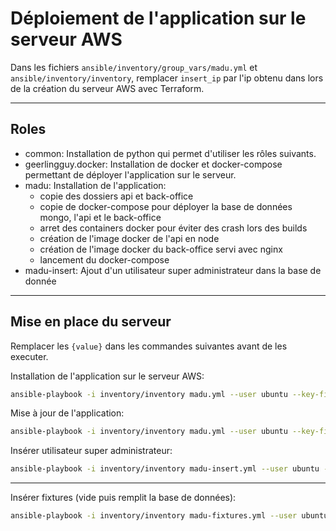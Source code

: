 # Déploiement de l'application sur le serveur AWS

Dans les fichiers `ansible/inventory/group_vars/madu.yml` et `ansible/inventory/inventory`, remplacer `insert_ip` par l'ip obtenu dans lors de la création du serveur AWS avec Terraform.

---

## Roles

- common: Installation de python qui permet d'utiliser les rôles suivants.
- geerlingguy.docker: Installation de docker et docker-compose permettant de déployer l'application sur le serveur.
- madu: Installation de l'application:
  - copie des dossiers api et back-office
  - copie de docker-compose pour déployer la base de données mongo, l'api et le back-office
  - arret des containers docker pour éviter des crash lors des builds
  - création de l'image docker de l'api en node
  - création de l'image docker du back-office servi avec nginx
  - lancement du docker-compose
- madu-insert: Ajout d'un utilisateur super administrateur dans la base de donnée
---

## Mise en place du serveur

Remplacer les `{value}` dans les commandes suivantes avant de les executer.

Installation de l'application sur le serveur AWS:
```sh
ansible-playbook -i inventory/inventory madu.yml --user ubuntu --key-file "../terraform/id_rsa" -e mongo_initdb_root_username={value} -e mongo_initdb_root_password={value} -e prisma_secret={value} -e stripe_secret_key={value} -e app_secret={value}
```

Mise à jour de l'application:
```sh
ansible-playbook -i inventory/inventory madu.yml --user ubuntu --key-file "../terraform/id_rsa" -e mongo_initdb_root_username={value} -e mongo_initdb_root_password={value} -e api_secret={value} -e stripe_secret_key={value} -e app_secret={value} -t update
```

Insérer utilisateur super administrateur:
```sh
ansible-playbook -i inventory/inventory madu-insert.yml --user ubuntu --key-file "../terraform/id_rsa" -e user_firstName=Antoine -e user_lastName=Masselot -e user_email=antoine.masselot@hetic.net -e user_password=admin
```

---

Insérer fixtures (vide puis remplit la base de données):
```sh
ansible-playbook -i inventory/inventory madu-fixtures.yml --user ubuntu --key-file "../terraform/id_rsa"
```
